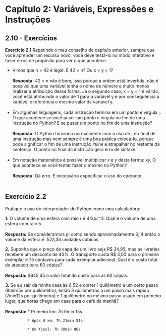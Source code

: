# **Capítulo 2: Variáveis, Expressões e Instruções**


## **2.10 - Exercícios**

**Exercício 2.1**
Repetindo o meu conselho do capítulo anterior, sempre que você aprender um recurso novo, você deve testá-lo no modo interativo e fazer erros de propósito para ver o que acontece. 

- Vimos que n = 42 é legal. E 42 = n? Ou x = y = 1?
  <br><br>
  **Resposta:** 42 = n não é bom, isso porque a ordem está invertida, não é possível que uma variável tenha o nome de número e muito menos realizar a atribuição dessa forma. Já o segundo caso, x = y = 1 é válido, você está atribuindo o valor de 1 para a variável y e por consequência a variável x referência o mesmo valor da variável y. 
  <br><br>
- Em algumas linguagens, cada instrução termina em um ponto e vírgula ;. O que acontece se você puser um ponto e vírgula no fim de uma instrução no Python? E se puser um ponto no fim de uma instrução?
<br><br>
**Resposta:** O Python funciona normalmente com o uso de ; no final de uma instrução mas nem sempre é uma boa prática colocá-lo, porque pode significar o fim de uma instrução *inline* e atrapalhar no restante da sentença. O ponto no final da instrução gera erro de sintaxe.
<br><br>
- Em notação matemática é possível multiplicar x e y desta forma: xy. O que acontece se você tentar fazer o mesmo no Python?
<br><br>
**Resposta:** Dá erro. É necessário especificar o uso do operador.
<br><br>

## **Exercício 2.2**
Pratique o uso do interpretador do Python como uma calculadora:

**1.** O volume de uma esfera com raio r é 4/3*pi*r^3. Qual é o volume de uma esfera com raio 5
<br><br>
**Resposta:** Se considerarmos pi como sendo aproximadamente 3,14 então o volume da esfera é: 523,33 unidades cúbicas.

**2.** Suponha que o preço de capa de um livro seja R$ 24,95, mas as livrarias recebem um desconto de 40%. O transporte custa R$ 3,00 para o primeiro exemplar e 75 centavos para cada exemplar adicional. Qual é o custo total de atacado para 60 cópias?
<br><br>
**Resposta:** $945,45 o valor total do custo para as 60 cópias.

**3.** Se eu sair da minha casa às 6:52 e correr 1 quilômetro a um certo passo (8min15s por quilômetro), então 3 quilômetros a um passo mais rápido (7min12s por quilômetro) e 1 quilômetro no mesmo passo usado em primeiro lugar, que horas chego em casa para o café da manhã?
<br><br>
**Resposta:** * Primeiro km: 7h 0min 15s
              
              * Após 4 km: 7h 21min 51s
              
              * Km final: 7h 30min 06s
